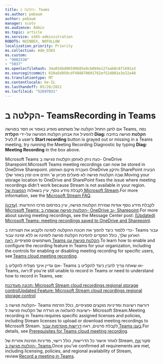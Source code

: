 ```yaml
---
title: הקלטה ב- Teams
ms.author: pebaum
author: pebaum
manager: scotv
ms.audience: Admin
ms.topic: article
ms.service: o365-administration
ROBOTS: NOINDEX, NOFOLLOW
localization_priority: Priority
ms.collection: Adm_O365
ms.custom:
- "9002530"
- "5037"
ms.openlocfilehash: 34a034bd06599685e0cb0b9e127aab0c8f1691a3
ms.sourcegitcommit: 610a5d950cdf488870601762ef52d881e3e22a48
ms.translationtype: MT
ms.contentlocale: he-IL
ms.lasthandoff: 05/28/2021
ms.locfileid: "52697031"
---
```

# <a name="recording-in-teams"></a><span data-ttu-id="ef221-102">הקלטה ב- Teams</span><span class="sxs-lookup"><span data-stu-id="ef221-102">Recording in Teams</span></span>

<span data-ttu-id="ef221-103">אם לחצן התחל  הקלטה של משתמש מופיע באפור או חסר בפגישה Teams, נסה להפעיל את אבחון הקלטת הפגישה על-ידי **הקלדת Diag: הקלטת** פגישה בתיבה לעיל.</span><span class="sxs-lookup"><span data-stu-id="ef221-103">If a user’s **Start recording** button is grayed out or missing in a Teams meeting, try running the Meeting Recording Diagnostic by typing **Diag: Meeting Recording** in the box above.</span></span> 

<span data-ttu-id="ef221-104">Microsoft Teams כעת ניתן לאחסן הקלטות פגישה ב- OneDrive Sharepoint.</span><span class="sxs-lookup"><span data-stu-id="ef221-104">Microsoft Teams meeting recordings can now be stored in OneDrive Sharepoint.</span></span> <span data-ttu-id="ef221-105">העברת מיקום האחסון OneDrive ותיקון SharePoint הבעיה שבה הקלטות פגישה לא פועלים מכיוון ש' הזרם אינו זמין באזור שלך.</span><span class="sxs-lookup"><span data-stu-id="ef221-105">Moving your storage location to OneDrive and SharePoint fixes the issue where meeting recordings didn't work because Stream is not available in your region.</span></span> <span data-ttu-id="ef221-106">לקבלת מידע נוסף, עיין בשאלות [הנפוצות של Microsoft Stream](/stream/faq#which-regions-does-microsoft-stream-host-my-data-in).</span><span class="sxs-lookup"><span data-stu-id="ef221-106">For more information, see the [Microsoft Stream FAQ](/stream/faq#which-regions-does-microsoft-stream-host-my-data-in).</span></span>

<span data-ttu-id="ef221-107">לקבלת מידע נוסף אודות שמירת הקלטות פגישה, עיין בפרסום מרכז ההודעות: [(עדכון) Microsoft Teams: הקלטות פגישה שנשמרו ב- OneDrive וב- Sharepoint](https://portal.microsoft.com/Adminportal/Home?ref=MessageCenter&id=MC222640).</span><span class="sxs-lookup"><span data-stu-id="ef221-107">For more about saving meeting recordings, see the Message Center post: [(Updated) Microsoft Teams: meeting recordings saved to OneDrive and Sharepoint](https://portal.microsoft.com/Adminportal/Home?ref=MessageCenter&id=MC222640).</span></span>

<span data-ttu-id="ef221-108">כדי ללמוד כיצד להפוך את תכונת ההקלטה לזמינה ולקבוע את תצורתה ב- Teams עבור הארגון שלך, כולל הפקדים להפיכת הקלטת פגישה לזמינה או ללא זמינה עבור משתמשים ספציפיים, [ראה Teams הקלטת פגישת ענן](/microsoftteams/cloud-recording).</span><span class="sxs-lookup"><span data-stu-id="ef221-108">To learn how to enable and configure the recording feature in Teams for your organization, including the controls for enabling or disabling meeting recording for specific users, see [Teams cloud meeting recording](/microsoftteams/cloud-recording).</span></span> 

<span data-ttu-id="ef221-109">אם עדיין אינך מצליח להקליט ב- Teams או שאתה צריך להבין כיצד להקליט ב- Teams, ראה:</span><span class="sxs-lookup"><span data-stu-id="ef221-109">If you're still unable to record in Teams or need to understand how to record in Teams, see:</span></span> 

[<span data-ttu-id="ef221-110">תכונה מעודכנת: Microsoft Stream cloud recordings regional storage control</span><span class="sxs-lookup"><span data-stu-id="ef221-110">Updated Feature: Microsoft Stream cloud recordings regional storage control</span></span>](https://admin.microsoft.com/AdminPortal/Home#/MessageCenter?id=MC214327)

<span data-ttu-id="ef221-111">הקלטת פגישה ב- Teams דורשת רשיונות ומדיניות מוקצים ספציפיים, כולל הזרמת רשיונות להעלאה או הורדה של הקלטות פגישה ל- Microsoft Stream.</span><span class="sxs-lookup"><span data-stu-id="ef221-111">Meeting recording in Teams requires specific assigned licenses and policies, including Stream licenses to upload or download meeting recordings to Microsoft Stream.</span></span> <span data-ttu-id="ef221-112">לקבלת פרטים, ראה [דרישות מוקדמות עבור Teams בענן](/microsoftteams/cloud-recording#prerequisites-for-teams-cloud-meeting-recording).</span><span class="sxs-lookup"><span data-stu-id="ef221-112">For details, see [Prerequisites for Teams cloud meeting recording](/microsoftteams/cloud-recording#prerequisites-for-teams-cloud-meeting-recording).</span></span>

<span data-ttu-id="ef221-113">לאחר אישור כל הדרישות, כולל רישוי, מדיניות וזמינות אזורית של Stream, סקור [את הקלטת פגישה ב- Teams.](https://support.office.com/article/34dfbe7f-b07d-4a27-b4c6-de62f1348c24)</span><span class="sxs-lookup"><span data-stu-id="ef221-113">Once you’ve confirmed all requirements are met, including licensing, policies, and regional availability of Stream, review [Record a meeting in Teams](https://support.office.com/article/34dfbe7f-b07d-4a27-b4c6-de62f1348c24).</span></span> 